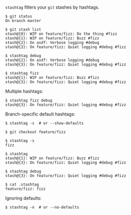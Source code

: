 `stashtag` filters your `git` stashes by hashtags.
```
$ git status
On branch master

$ git stash list
stash@{0}: WIP on feature/fizz: Do the thing #fizz
stash@{1}: WIP on feature/fizz: Buzz #fizz
stash@{2}: On asdf: Verbose logging #debug
stash@{3}: On feature/fizz: Quiet logging #debug #fizz

$ stashtag debug
stash@{2}: On asdf: Verbose logging #debug
stash@{3}: On feature/fizz: Quiet logging #debug #fizz

$ stashtag fizz
stash@{1}: WIP on feature/fizz: Buzz #fizz
stash@{3}: On feature/fizz: Quiet logging #debug #fizz
```

Multiple hashtags:
```
$ stashtag fizz debug
stash@{3}: On feature/fizz: Quiet logging #debug #fizz
```

Branch-specific default hashtags:
```
$ stashtag -s  # or --show-defaults

$ git checkout feature/fizz

$ stashtag -s
fizz

$ stashtag
stash@{1}: WIP on feature/fizz: Buzz #fizz
stash@{3}: On feature/fizz: Quiet logging #debug #fizz

$ stashtag debug
stash@{3}: On feature/fizz: Quiet logging #debug #fizz

$ cat .stashtag
feature/fizz: fizz
```

Ignoring defaults:
```
$ stashtag -n  # or --no-defaults
```
